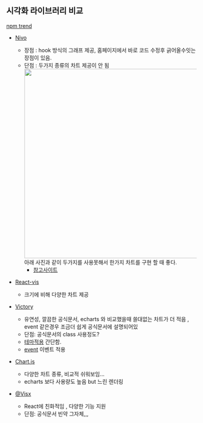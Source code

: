 ## 시각화 라이브러리 비교
[npm trend](https://www.npmtrends.com/paper-vs-echarts-vs-@visx/visx-vs-@nivo/core-vs-react-vis-vs-victory-chart-vs-recharts-vs-chart.js) <br/>

* [Nivo](https://nivo.rocks/) 
    * 장점 : hook 방식의 그래프 제공, 홈페이지에서 바로 코드 수정후 긁어올수잇는 장점이 있음. 
    * 단점 : 두가지 종류의 차트 제공이 안 됨 
    <br/><img src="https://media.vlpt.us/images/eunjin/post/0454de88-ce70-4c9e-ba5e-a7712c548058/Screen%20Shot%202021-01-26%20at%207.33.50%20AM.png" style="width:500px"/>
     <br/> 아래 사진과 같이 두가지를 사용못해서 한가지 차트를 구현 할 때 좋다.
      * [참고사이트](https://velog.io/@eunjin/React-Nivo-%EC%B0%A8%ED%8A%B8-%EB%9D%BC%EC%9D%B4%EB%B8%8C%EB%9F%AC%EB%A6%AC-%EC%9E%A5%EC%A0%90-%EB%8B%A8%EC%A0%90)
* [React-vis](https://github.com/uber/react-vis)
    * 크기에 비해 다양한 차트 제공
    
* [Victory](https://formidable.com/open-source/victory/guides/animations)
    * 유연성, 깔끔한 공식문서, echarts 와 비교했을때 쓸대없는 차트가 더 적음 , event 같은경우 조금더 쉽게 공식문서에 설명되어있
    * 단점: 공식문서의 class 사용정도?
    * [테마적용](https://formidable.com/open-source/victory/guides/themes) 간단함.
    * [event](https://formidable.com/open-source/victory/guides/events/#external-event-mutations) 이벤트 적용

* [Chart.js](https://github.com/reactchartjs/react-chartjs-2)
    * 다양한 차트 종류, 비교적 쉬워보임...
    * echarts 보다 사용량도 높음 but 느린 렌더링

* [@Visx](https://airbnb.io/visx/zoom-i)
    * React에 친화적임 , 다양한 기능 지원 
    * 단점: 공식문서 빈약 그자체,,,
    
